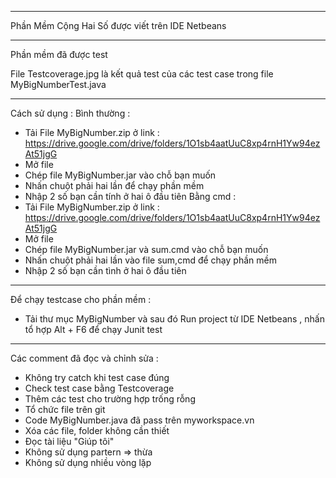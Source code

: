 -------------------------------------------------------------------------------

Phần Mềm Cộng Hai Số được viết trên IDE Netbeans

-----------------------------------------------------------------------------
Phần mềm đã được test 

File Testcoverage.jpg là kết quả test của các test case trong file MyBigNumberTest.java

-----------------------------------------------------------------------------
Cách sử dụng :
  Bình thường :
  - Tải File MyBigNumber.zip ở link : https://drive.google.com/drive/folders/1O1sb4aatUuC8xp4rnH1Yw94ezAt51jgG 
  - Mở file 
  - Chép file MyBigNumber.jar vào chỗ bạn muốn 
  - Nhấn chuột phải hai lần để chạy phần mềm
  - Nhập 2 số bạn cần tính ở hai ô đầu tiên 
  Bằng cmd :
  - Tải File MyBigNumber.zip ở link : https://drive.google.com/drive/folders/1O1sb4aatUuC8xp4rnH1Yw94ezAt51jgG 
  - Mở file 
  - Chép file MyBigNumber.jar và sum.cmd vào chỗ bạn muốn 
  - Nhấn chuột phải hai lần vào file sum,cmd để chạy phần mềm
  - Nhập 2 số bạn cần tình ở hai ô đầu tiên 
------------------------------------------------------------------------------
Để chạy testcase cho phần mềm : 
  - Tải thư mục MyBigNumber và sau đó Run project từ IDE Netbeans , nhấn tổ hợp Alt + F6 để chạy Junit test
------------------------------------------------------------------------------
Các comment đã đọc và chỉnh sửa :
  - Không try catch khi test case đúng 
  - Check test case bằng Testcoverage
  - Thêm các test cho trường hợp trống rỗng
  - Tổ chức file trên git
  - Code MyBigNumber.java đã pass trên myworkspace.vn
  - Xóa các file, folder không cần thiết
  - Đọc tài liệu "Giúp tôi"
  - Không sử dụng partern => thừa
  - Không sử dụng nhiều vòng lặp 
